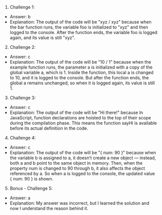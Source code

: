 1. Challenge 1:
  - Answer: b
  - Explanation: The output of the code will be "xyz / xyz" because when the bar function runs, the variable foo is initialized to "xyz" and then logged to the console. After the function ends, the variable foo is logged again, and its value is still "xyz".

2. Challenge 2:
  - Answer: c
  - Explanation: The output of the code will be "10 / 1" because when the example function runs, the parameter a is initialized with a copy of the global variable a, which is 1. Inside the function, this local a is changed to 10, and it is logged to the console. But after the function ends, the global a remains unchanged, so when it is logged again, its value is still 1.

3. Challenge 3:
  - Answer: c
  - Explanation: The output of the code will be "Hi there!" because In JavaScript, function declarations are hoisted to the top of their scope during the compilation phase. This means the function sayHi is available before its actual definition in the code.

4. Challenge 4:
  - Answer: c
  - Explanation: The output of the code will be "{ num: 90 }" because when the variable b is assigned to a, it doesn’t create a new object — instead, both a and b point to the same object in memory. Then, when the property num is changed to 90 through b, it also affects the object referenced by a. So when a is logged to the console, the updated value { num: 90 } is shown.

5. Bonus - Challenge 5:
  - Answer: a
  - Explanation: My answer was incorrect, but I learned the solution and now I understand the reason behind it.

